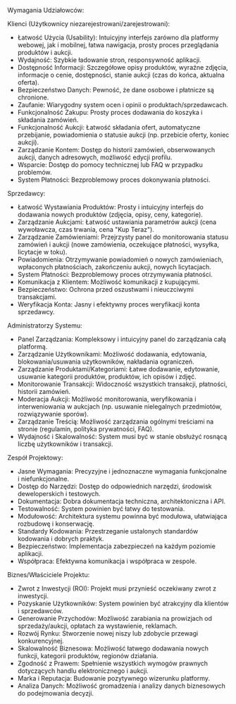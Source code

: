 Wymagania Udziałowców:

Klienci (Użytkownicy niezarejestrowani/zarejestrowani):
- Łatwość Użycia (Usability): Intuicyjny interfejs zarówno dla platformy webowej, jak i mobilnej, łatwa nawigacja, prosty proces przeglądania produktów i aukcji.
- Wydajność: Szybkie ładowanie stron, responsywność aplikacji.
- Dostępność Informacji: Szczegółowe opisy produktów, wyraźne zdjęcia, informacje o cenie, dostępności, stanie aukcji (czas do końca, aktualna oferta).
- Bezpieczeństwo Danych: Pewność, że dane osobowe i płatnicze są chronione.
- Zaufanie: Wiarygodny system ocen i opinii o produktach/sprzedawcach.
- Funkcjonalność Zakupu: Prosty proces dodawania do koszyka i składania zamówień.
- Funkcjonalność Aukcji: Łatwość składania ofert, automatyczne przebijanie, powiadomienia o statusie aukcji (np. przebicie oferty, koniec aukcji).
- Zarządzanie Kontem: Dostęp do historii zamówień, obserwowanych aukcji, danych adresowych, możliwość edycji profilu.
- Wsparcie: Dostęp do pomocy technicznej lub FAQ w przypadku problemów.
- System Płatności: Bezproblemowy proces dokonywania płatności.

Sprzedawcy:
- Łatwość Wystawiania Produktów: Prosty i intuicyjny interfejs do dodawania nowych produktów (zdjęcia, opisy, ceny, kategorie).
- Zarządzanie Aukcjami: Łatwość ustawiania parametrów aukcji (cena wywoławcza, czas trwania, cena "Kup Teraz").
- Zarządzanie Zamówieniami: Przejrzysty panel do monitorowania statusu zamówień i aukcji (nowe zamówienia, oczekujące płatności, wysyłka, licytacje w toku).
- Powiadomienia: Otrzymywanie powiadomień o nowych zamówieniach, wpłaconych płatnościach, zakończeniu aukcji, nowych licytacjach.
- System Płatności: Bezproblemowy proces otrzymywania płatności.
- Komunikacja z Klientem: Możliwość komunikacji z kupującymi.
- Bezpieczeństwo: Ochrona przed oszustwami i nieuczciwymi transakcjami.
- Weryfikacja Konta: Jasny i efektywny proces weryfikacji konta sprzedawcy.

Administratorzy Systemu:
- Panel Zarządzania: Kompleksowy i intuicyjny panel do zarządzania całą platformą.
- Zarządzanie Użytkownikami: Możliwość dodawania, edytowania, blokowania/usuwania użytkowników, nakładania ograniczeń.
- Zarządzanie Produktami/Kategoriami: Łatwe dodawanie, edytowanie, usuwanie kategorii produktów, produktów, ich opisów i zdjęć.
- Monitorowanie Transakcji: Widoczność wszystkich transakcji, płatności, historii zamówień.
- Moderacja Aukcji: Możliwość monitorowania, weryfikowania i interweniowania w aukcjach (np. usuwanie nielegalnych przedmiotów, rozwiązywanie sporów).
- Zarządzanie Treścią: Możliwość zarządzania ogólnymi treściami na stronie (regulamin, polityka prywatności, FAQ).
- Wydajność i Skalowalność: System musi być w stanie obsłużyć rosnącą liczbę użytkowników i transakcji.

Zespół Projektowy:
- Jasne Wymagania: Precyzyjne i jednoznaczne wymagania funkcjonalne i niefunkcjonalne.
- Dostęp do Narzędzi: Dostęp do odpowiednich narzędzi, środowisk deweloperskich i testowych.
- Dokumentacja: Dobra dokumentacja techniczna, architektoniczna i API.
- Testowalność: System powinien być łatwy do testowania.
- Modułowość: Architektura systemu powinna być modułowa, ułatwiająca rozbudowę i konserwację.
- Standardy Kodowania: Przestrzeganie ustalonych standardów kodowania i dobrych praktyk.
- Bezpieczeństwo: Implementacja zabezpieczeń na każdym poziomie aplikacji.
- Współpraca: Efektywna komunikacja i współpraca w zespole.

Biznes/Właściciele Projektu:
- Zwrot z Inwestycji (ROI): Projekt musi przynieść oczekiwany zwrot z inwestycji.
- Pozyskanie Użytkowników: System powinien być atrakcyjny dla klientów i sprzedawców.
- Generowanie Przychodów: Możliwość zarabiania na prowizjach od sprzedaży/aukcji, opłatach za wystawienie, reklamach.
- Rozwój Rynku: Stworzenie nowej niszy lub zdobycie przewagi konkurencyjnej.
- Skalowalność Biznesowa: Możliwość łatwego dodawania nowych funkcji, kategorii produktów, regionów działania.
- Zgodność z Prawem: Spełnienie wszystkich wymogów prawnych dotyczących handlu elektronicznego i aukcji.
- Marka i Reputacja: Budowanie pozytywnego wizerunku platformy.
- Analiza Danych: Możliwość gromadzenia i analizy danych biznesowych do podejmowania decyzji.

